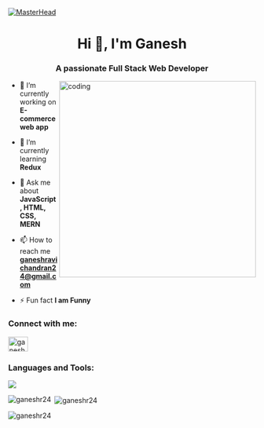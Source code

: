 [![MasterHead](https://camo.githubusercontent.com/48ec00ed4c84e771db4a1db90b56352923a8d644452a32b434d68e97006c9337/68747470733a2f2f63686b736b696c6c732e636f6d2f77702d636f6e74656e742f75706c6f6164732f323032302f30342f504e432d416e696d617465642d42616e6e6572732e676966)](https://GaneshR24.io)
<h1 align="center">Hi 👋, I'm Ganesh</h1>
<h3 align="center">A passionate Full Stack Web Developer</h3>
<img align="right" alt="coding" width="400" src="https://media.tenor.com/2uyENRmiUt0AAAAC/coding.gif" />

- 🔭 I’m currently working on **E-commerce web app**

- 🌱 I’m currently learning **Redux**

- 💬 Ask me about **JavaScript, HTML, CSS, MERN**

- 📫 How to reach me **ganeshravichandran24@gmail.com**

- ⚡ Fun fact **I am Funny**

<h3 align="left">Connect with me:</h3>
<p align="left">
<a href="https://www.linkedin.com/in/ganeshr24/" target="blank"><img align="center" src="https://skillicons.dev/icons?i=linkedin" alt="ganeshr24" height="30" width="40" /></a>
</p>

<h3 align="left">Languages and Tools:</h3>
<p>
  <a href="https://skillicons.dev">
<img src="https://skillicons.dev/icons?i=html,css,js,react,redux,nodejs,express,mongodb,mysql,bootstrap,tailwind,materialui,aws,heroku,netlify,git,github,postman" />  </a>
</p>

<p><img align="left" src="https://github-readme-stats.vercel.app/api/top-langs?username=ganeshr24&show_icons=true&locale=en&layout=compact" alt="ganeshr24" /></p>

<p>&nbsp;<img align="center" src="https://github-readme-stats.vercel.app/api?username=ganeshr24&show_icons=true&locale=en" alt="ganeshr24" /></p>

<p><img align="center" src="https://github-readme-streak-stats.herokuapp.com/?user=ganeshr24&" alt="ganeshr24" /></p>
